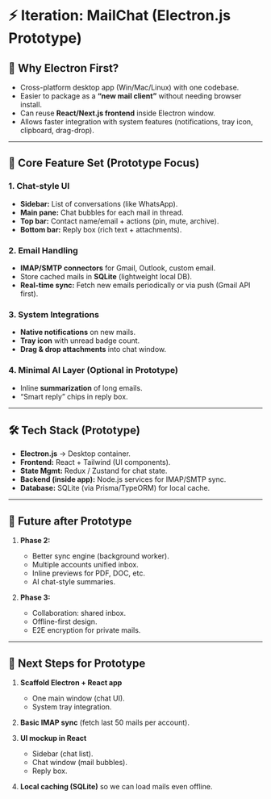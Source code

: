 
# ⚡ Iteration: MailChat (Electron.js Prototype)

## 🎯 Why Electron First?

* Cross-platform desktop app (Win/Mac/Linux) with one codebase.
* Easier to package as a **“new mail client”** without needing browser install.
* Can reuse **React/Next.js frontend** inside Electron window.
* Allows faster integration with system features (notifications, tray icon, clipboard, drag-drop).

---

## 🔑 Core Feature Set (Prototype Focus)

### 1. Chat-style UI

* **Sidebar:** List of conversations (like WhatsApp).
* **Main pane:** Chat bubbles for each mail in thread.
* **Top bar:** Contact name/email + actions (pin, mute, archive).
* **Bottom bar:** Reply box (rich text + attachments).

### 2. Email Handling

* **IMAP/SMTP connectors** for Gmail, Outlook, custom email.
* Store cached mails in **SQLite** (lightweight local DB).
* **Real-time sync:** Fetch new emails periodically or via push (Gmail API first).

### 3. System Integrations

* **Native notifications** on new mails.
* **Tray icon** with unread badge count.
* **Drag & drop attachments** into chat window.

### 4. Minimal AI Layer (Optional in Prototype)

* Inline **summarization** of long emails.
* “Smart reply” chips in reply box.

---

## 🛠️ Tech Stack (Prototype)

* **Electron.js** → Desktop container.
* **Frontend:** React + Tailwind (UI components).
* **State Mgmt:** Redux / Zustand for chat state.
* **Backend (inside app):** Node.js services for IMAP/SMTP sync.
* **Database:** SQLite (via Prisma/TypeORM) for local cache.

---

## 🔮 Future after Prototype

1. **Phase 2:**

   * Better sync engine (background worker).
   * Multiple accounts unified inbox.
   * Inline previews for PDF, DOC, etc.
   * AI chat-style summaries.

2. **Phase 3:**

   * Collaboration: shared inbox.
   * Offline-first design.
   * E2E encryption for private mails.

---

## 🚀 Next Steps for Prototype

1. **Scaffold Electron + React app**

   * One main window (chat UI).
   * System tray integration.

2. **Basic IMAP sync** (fetch last 50 mails per account).

3. **UI mockup in React**

   * Sidebar (chat list).
   * Chat window (mail bubbles).
   * Reply box.

4. **Local caching (SQLite)** so we can load mails even offline.
